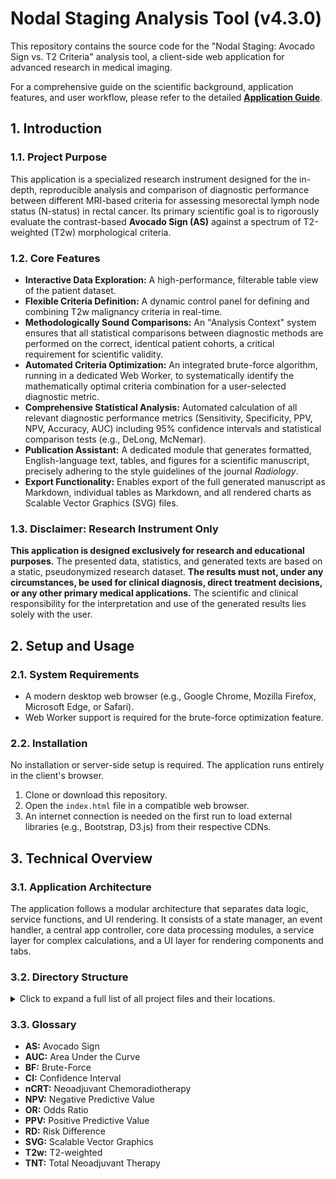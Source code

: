 # Nodal Staging Analysis Tool (v4.3.0)

This repository contains the source code for the "Nodal Staging: Avocado Sign vs. T2 Criteria" analysis tool, a client-side web application for advanced research in medical imaging.

For a comprehensive guide on the scientific background, application features, and user workflow, please refer to the detailed **[Application Guide](./docs/Application_Guide.md)**.

## 1. Introduction

### 1.1. Project Purpose
This application is a specialized research instrument designed for the in-depth, reproducible analysis and comparison of diagnostic performance between different MRI-based criteria for assessing mesorectal lymph node status (N-status) in rectal cancer. Its primary scientific goal is to rigorously evaluate the contrast-based **Avocado Sign (AS)** against a spectrum of T2-weighted (T2w) morphological criteria.

### 1.2. Core Features
* **Interactive Data Exploration:** A high-performance, filterable table view of the patient dataset.
* **Flexible Criteria Definition:** A dynamic control panel for defining and combining T2w malignancy criteria in real-time.
* **Methodologically Sound Comparisons:** An "Analysis Context" system ensures that all statistical comparisons between diagnostic methods are performed on the correct, identical patient cohorts, a critical requirement for scientific validity.
* **Automated Criteria Optimization:** An integrated brute-force algorithm, running in a dedicated Web Worker, to systematically identify the mathematically optimal criteria combination for a user-selected diagnostic metric.
* **Comprehensive Statistical Analysis:** Automated calculation of all relevant diagnostic performance metrics (Sensitivity, Specificity, PPV, NPV, Accuracy, AUC) including 95% confidence intervals and statistical comparison tests (e.g., DeLong, McNemar).
* **Publication Assistant:** A dedicated module that generates formatted, English-language text, tables, and figures for a scientific manuscript, precisely adhering to the style guidelines of the journal *Radiology*.
* **Export Functionality:** Enables export of the full generated manuscript as Markdown, individual tables as Markdown, and all rendered charts as Scalable Vector Graphics (SVG) files.

### 1.3. Disclaimer: Research Instrument Only
**This application is designed exclusively for research and educational purposes.** The presented data, statistics, and generated texts are based on a static, pseudonymized research dataset. **The results must not, under any circumstances, be used for clinical diagnosis, direct treatment decisions, or any other primary medical applications.** The scientific and clinical responsibility for the interpretation and use of the generated results lies solely with the user.

## 2. Setup and Usage

### 2.1. System Requirements
* A modern desktop web browser (e.g., Google Chrome, Mozilla Firefox, Microsoft Edge, or Safari).
* Web Worker support is required for the brute-force optimization feature.

### 2.2. Installation
No installation or server-side setup is required. The application runs entirely in the client's browser.

1.  Clone or download this repository.
2.  Open the `index.html` file in a compatible web browser.
3.  An internet connection is needed on the first run to load external libraries (e.g., Bootstrap, D3.js) from their respective CDNs.

## 3. Technical Overview

### 3.1. Application Architecture
The application follows a modular architecture that separates data logic, service functions, and UI rendering. It consists of a state manager, an event handler, a central app controller, core data processing modules, a service layer for complex calculations, and a UI layer for rendering components and tabs.

### 3.2. Directory Structure
<details>
<summary>Click to expand a full list of all project files and their locations.</summary>

```

/
├── css/
│   └── style.css
├── data/
│   └── data.js
├── docs/
│   ├── ACR\_Appropriateness\_Criteria\_2021\_summary.txt
│   ├── Al-Sukhni\_2012\_summary.txt
│   ├── Application\_Guide.md
│   ├── Barbaro\_2024\_summary.txt
│   ├── Bates\_2022\_summary.txt
│   ├── Beets-Tan\_2018\_summary.txt
│   ├── Borgheresi\_2022\_summary.txt
│   ├── Garcia-Aguilar\_2022\_summary.txt
│   ├── Hao\_2025\_summary.txt
│   ├── Heijnen\_2016\_summary.txt
│   ├── Horvat\_2019\_summary.txt
│   ├── Horvat\_2023\_summary.txt
│   ├── Kim\_2019\_summary.txt
│   ├── Koh\_2008\_summary.txt
│   ├── Kreis\_2021\_summary.txt
│   ├── Lambregts\_2012\_summary.txt
│   ├── Lord\_2019\_summary.txt
│   ├── Lurz\_Schaefer\_AvocadoSign\_2025.pdf.txt
│   ├── Lurz\_Schaefer\_AvocadoSign\_2025\_summary.txt
│   ├── Pangarkar\_2021\_summary.txt
│   ├── Radiology\_Publication\_Instructions\_for\_Authors.md
│   ├── Radiology\_Scientific\_Style\_Guide.md
│   ├── Rutegard\_2025\_summary.txt
│   ├── Sauer\_2004\_summary.txt
│   ├── Schrag\_2023\_summary.txt
│   ├── Stelzner\_2022\_summary.txt
│   ├── Zhang\_2023\_summary.txt
│   └── Zhuang\_2021\_summary.txt
├── js/
│   ├── app/
│   │   ├── main.js
│   │   └── state.js
│   ├── core/
│   │   ├── data\_processor.js
│   │   ├── study\_criteria\_manager.js
│   │   └── t2\_criteria\_manager.js
│   ├── services/
│   │   ├── publication\_service/
│   │   │   ├── abstract\_generator.js
│   │   │   ├── discussion\_generator.js
│   │   │   ├── introduction\_generator.js
│   │   │   ├── methods\_generator.js
│   │   │   ├── publication\_helpers.js
│   │   │   ├── references\_generator.js
│   │   │   ├── results\_generator.js
│   │   │   ├── stard\_generator.js
│   │   │   └── title\_page\_generator.js
│   │   ├── brute\_force\_manager.js
│   │   ├── export\_service.js
│   │   ├── publication\_service.js
│   │   └── statistics\_service.js
│   ├── ui/
│   │   ├── components/
│   │   │   ├── chart\_renderer.js
│   │   │   ├── flowchart\_renderer.js
│   │   │   ├── table\_renderer.js
│   │   │   └── ui\_components.js
│   │   ├── tabs/
│   │   │   ├── analysis\_tab.js
│   │   │   ├── comparison\_tab.js
│   │   │   ├── data\_tab.js
│   │   │   ├── export\_tab.js
│   │   │   ├── publication\_tab.js
│   │   │   └── statistics\_tab.js
│   │   ├── event\_manager.js
│   │   └── ui\_manager.js
│   ├── config.js
│   └── utils.js
├── workers/
│   └── brute\_force\_worker.js
├── index.html
└── README.md

```

</details>

### 3.3. Glossary
* **AS:** Avocado Sign
* **AUC:** Area Under the Curve
* **BF:** Brute-Force
* **CI:** Confidence Interval
* **nCRT:** Neoadjuvant Chemoradiotherapy
* **NPV:** Negative Predictive Value
* **OR:** Odds Ratio
* **PPV:** Positive Predictive Value
* **RD:** Risk Difference
* **SVG:** Scalable Vector Graphics
* **T2w:** T2-weighted
* **TNT:** Total Neoadjuvant Therapy
